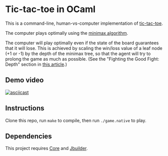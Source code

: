 # Tic-tac-toe in OCaml

This is a command-line, human-vs-computer implementation of [tic-tac-toe](https://en.wikipedia.org/wiki/Tic-tac-toe).

The computer plays optimally using the [minimax algorithm](https://en.wikipedia.org/wiki/Minimax).

The computer will play optimally even if the state of the board guarantees that it will lose.
This is achieved by scaling the win/loss value of a leaf node (+1 or -1) by the depth of the minimax tree,
so that the agent will try to prolong the game as much as possible.
(See the "Fighting the Good Fight: Depth" section in [this article](http://neverstopbuilding.com/minimax).)

## Demo video

[![asciicast](https://asciinema.org/a/d4t2xa927oumd9pr9kfwggrhn.png)](https://asciinema.org/a/d4t2xa927oumd9pr9kfwggrhn)

## Instructions

Clone this repo, run `make` to compile, then run `./game.native` to play.

## Dependencies

This project requires [Core](https://github.com/janestreet/core) and [Jbuilder](https://github.com/janestreet/jbuilder).
